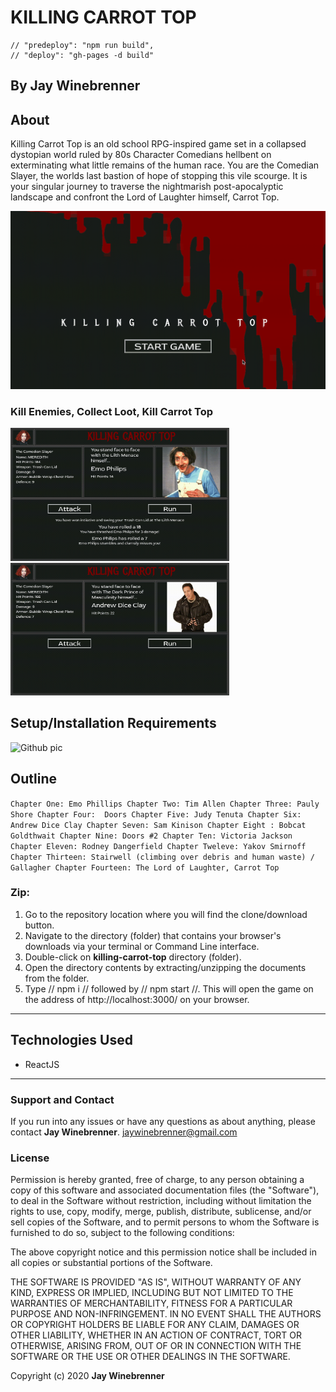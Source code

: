 # KILLING CARROT TOP

    // "predeploy": "npm run build",
    // "deploy": "gh-pages -d build"

## By **Jay Winebrenner**

##  About

Killing Carrot Top is an old school RPG-inspired game set in a collapsed dystopian world ruled by 80s Character Comedians hellbent on exterminating what little remains of the human race. You are the Comedian Slayer, the worlds last bastion of hope of stopping this vile scourge. It is your singular journey to traverse the nightmarish post-apocalyptic landscape and confront the Lord of Laughter himself, Carrot Top.

<img src="./x-gifs/1.gif" width="700">

### Kill Enemies, Collect Loot, Kill Carrot Top
<img src="./x-gifs/2.gif" width="350">
<img src="./x-gifs/3.gif" width="350">

## Setup/Installation Requirements
<img src="https://i.imgur.com/UStodOA.jpg" alt="Github pic" width="200">

## Outline
`Chapter One: Emo Phillips
Chapter Two: Tim Allen
Chapter Three: Pauly Shore
Chapter Four:  Doors
	Chapter Five: Judy Tenuta
	Chapter Six: Andrew Dice Clay
	Chapter Seven: Sam Kinison
Chapter Eight : Bobcat Goldthwait
Chapter Nine: Doors #2
  Chapter Ten: Victoria Jackson
  Chapter Eleven: Rodney Dangerfield
  Chapter Tweleve: Yakov Smirnoff
Chapter Thirteen: Stairwell (climbing over debris and human waste) / Gallagher
Chapter Fourteen: The Lord of Laughter, Carrot Top`

### Zip:

 1. Go to the repository location where you will find the clone/download button.
 2. Navigate to the directory (folder) that contains your browser's downloads via your terminal or Command Line interface.
 3. Double-click on **killing-carrot-top** directory (folder).
 4. Open the directory contents by extracting/unzipping the documents from the folder.
 5. Type // npm i // followed by // npm start //.  This will open the game on the address of http://localhost:3000/ on your browser.

- - -

## Technologies Used

 - ReactJS

- - -

### Support and Contact

If you run into any issues or have any questions as about anything, please contact **Jay Winebrenner**. jaywinebrenner@gmail.com

### License

Permission is hereby granted, free of charge, to any person obtaining a copy of this software and associated documentation files (the "Software"), to deal in the Software without restriction, including without limitation the rights to use, copy, modify, merge, publish, distribute, sublicense, and/or sell copies of the Software, and to permit persons to whom the Software is furnished to do so, subject to the following conditions:

The above copyright notice and this permission notice shall be included in all copies or substantial portions of the Software.

THE SOFTWARE IS PROVIDED "AS IS", WITHOUT WARRANTY OF ANY KIND, EXPRESS OR IMPLIED, INCLUDING BUT NOT LIMITED TO THE WARRANTIES OF MERCHANTABILITY, FITNESS FOR A PARTICULAR PURPOSE AND NON-INFRINGEMENT. IN NO EVENT SHALL THE AUTHORS OR COPYRIGHT HOLDERS BE LIABLE FOR ANY CLAIM, DAMAGES OR OTHER LIABILITY, WHETHER IN AN ACTION OF CONTRACT, TORT OR OTHERWISE, ARISING FROM, OUT OF OR IN CONNECTION WITH THE SOFTWARE OR THE USE OR OTHER DEALINGS IN THE SOFTWARE.

Copyright (c) 2020 **Jay Winebrenner**

		